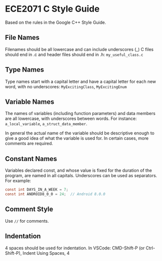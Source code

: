 # ECE2071 C Style Guide
Based on the rules in the Google C++ Style Guide.

## File Names
Filenames should be all lowercase and can include underscores (_)
C files should end in .c and header files should end in .h: `my_useful_class.c`

## Type Names
Type names start with a capital letter and have a capital letter for each new word, with no underscores: `MyExcitingClass`, `MyExcitingEnum`

## Variable Names
The names of variables (including function parameters) and data members are all lowercase, with underscores between words. For instance: `a_local_variable`, `a_struct_data_member`.

In general the actual name of the variable should be descriptive enough to give a good idea of what the variable is used for. In certain cases, more comments are required.

## Constant Names
Variables declared const, and whose value is fixed for the duration of the program, are named in all capitals. Underscores can be used as separators. For example:

```c
const int DAYS_IN_A_WEEK = 7;
const int ANDROID8_0_0 = 24;  // Android 8.0.0
```

## Comment Style
Use `//` for comments.

## Indentation
4 spaces should be used for indentation. 
In VSCode: CMD-Shift-P (or Ctrl-Shift-P), Indent Using Spaces, 4

